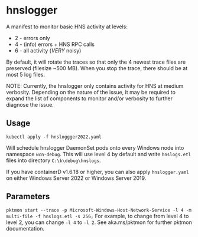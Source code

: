 # hnslogger
A manifest to monitor basic HNS activity at levels:
  * 2 - errors only
  * 4 - (info) errors + HNS RPC calls
  * 6 - all activity (*VERY* noisy)

By default, it will rotate the traces so that only the 4 newest trace files are preserved (filesize ~500 MB). When you stop the trace, there should be at most 5 log files.

NOTE: Currently, the hnslogger only contains activity for HNS at medium verbosity. Depending on the nature of the issue, it may be required to expand the list of components to monitor and/or verbosity to further diagnose the issue.

## Usage
```
kubectl apply -f hnsloggger2022.yaml
```
Will schedule hnslogger DaemonSet pods onto every Windows node into namespace `wcn-debug`. This will use level 4 by default and write `hnslogs.etl` files into directory `C:\k\debug\hnslogs`.

If you have containerD v1.6.18 or higher, you can also apply `hnslogger.yaml` on either Windows Server 2022 or Windows Server 2019.

## Parameters
`pktmon start --trace -p Microsoft-Windows-Host-Network-Service -l 4 -m multi-file -f hnslogs.etl -s 256;`
For example, to change from level 4 to level 2, you can change `-l 4` to `-l 2`.
See aka.ms/pktmon for further pktmon documentation.